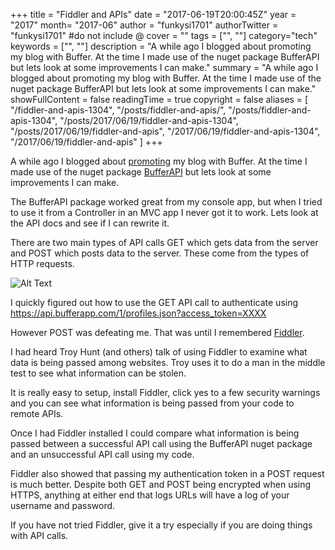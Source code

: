 +++
title = "Fiddler and APIs"
date = "2017-06-19T20:00:45Z"
year = "2017"
month= "2017-06"
author = "funkysi1701"
authorTwitter = "funkysi1701" #do not include @
cover = ""
tags = ["", ""]
category="tech"
keywords = ["", ""]
description = "A while ago I blogged about promoting my blog with Buffer. At the time I made use of the nuget package BufferAPI but lets look at some improvements I can make."
summary = "A while ago I blogged about promoting my blog with Buffer. At the time I made use of the nuget package BufferAPI but lets look at some improvements I can make."
showFullContent = false
readingTime = true
copyright = false
aliases = [
    "/fiddler-and-apis-1304",
    "/posts/fiddler-and-apis/",
    "/posts/fiddler-and-apis-1304",
    "/posts/2017/06/19/fiddler-and-apis-1304",
    "/posts/2017/06/19/fiddler-and-apis",
    "/2017/06/19/fiddler-and-apis-1304",
    "/2017/06/19/fiddler-and-apis"
]
+++

A while ago I blogged about [promoting](https://www.funkysi1701.com/2017/04/17/automation-promotion/) my blog with Buffer. At the time I made use of the nuget package [BufferAPI](https://www.nuget.org/packages/BufferAPI/) but lets look at some improvements I can make.

The BufferAPI package worked great from my console app, but when I tried to use it from a Controller in an MVC app I never got it to work. Lets look at the API docs and see if I can rewrite it.

There are two main types of API calls GET which gets data from the server and POST which posts data to the server. These come from the types of HTTP requests.  

![Alt Text](https://dev-to-uploads.s3.amazonaws.com/uploads/articles/6wozrfdoqvtjaoxs7j1v.jpg)

I quickly figured out how to use the GET API call to authenticate using https://api.bufferapp.com/1/profiles.json?access_token=XXXX

However POST was defeating me. That was until I remembered [Fiddler](http://www.telerik.com/fiddler).

I had heard Troy Hunt (and others) talk of using Fiddler to examine what data is being passed among websites. Troy uses it to do a man in the middle test to see what information can be stolen.

It is really easy to setup, install Fiddler, click yes to a few security warnings and you can see what information is being passed from your code to remote APIs.

Once I had Fiddler installed I could compare what information is being passed between a successful API call using the BufferAPI nuget package and an unsuccessful API call using my code.

Fiddler also showed that passing my authentication token in a POST request is much better. Despite both GET and POST being encrypted when using HTTPS, anything at either end that logs URLs will have a log of your username and password.

If you have not tried Fiddler, give it a try especially if you are doing things with API calls.
